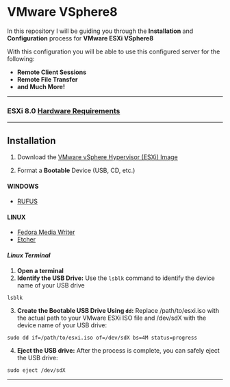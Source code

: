 # VMware VSphere8

In this repository I will be guiding you through the **Installation** and **Configuration** process for **VMware ESXi VSphere8**

With this configuration you will be able to use this configured server for the following:

- **Remote Client Sessions**
- **Remote File Transfer**
- **and Much More!**
***
### ESXi 8.0 [Hardware Requirements](https://docs.vmware.com/en/VMware-vSphere/8.0/vsphere-esxi-installation/GUID-DEB8086A-306B-4239-BF76-E354679202FC.html)

***
## Installation

1. Download the [VMware vSphere Hypervisor (ESXi) Image](https://customerconnect.vmware.com/evalcenter?p=vsphere-eval-8)

2. Format a **Bootable** Device (USB, CD, etc.)
   
#### WINDOWS

   - [RUFUS](https://rufus.ie/en/)
  

#### LINUX

   - [Fedora Media Writer](https://developers.redhat.com/blog/2016/04/26/fedora-media-writer-the-fastest-way-to-create-live-usb-boot-media)
   - [Etcher](https://etcher.balena.io/)

#### _Linux Terminal_
   1. **Open a terminal**
   2. **Identify the USB Drive:** Use the `lsblk` command to identify the device name of your USB drive
```
lsblk
```
   3. **Create the Bootable USB Drive Using `dd`:** Replace /path/to/esxi.iso with the actual path to your VMware ESXi ISO file and /dev/sdX with the device name of your USB drive:
```
sudo dd if=/path/to/esxi.iso of=/dev/sdX bs=4M status=progress
```
4. **Eject the USB drive:** After the process is complete, you can safely eject the USB drive:
```
sudo eject /dev/sdX
```
  ***
